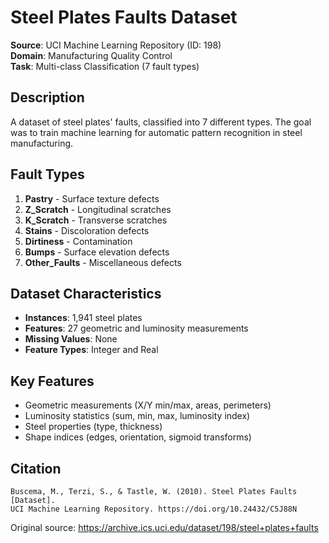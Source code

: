 # Steel Plates Faults Dataset

**Source**: UCI Machine Learning Repository (ID: 198)  
**Domain**: Manufacturing Quality Control  
**Task**: Multi-class Classification (7 fault types)

## Description

A dataset of steel plates' faults, classified into 7 different types. The goal was to train machine learning for automatic pattern recognition in steel manufacturing.

## Fault Types

1. **Pastry** - Surface texture defects
2. **Z_Scratch** - Longitudinal scratches  
3. **K_Scratch** - Transverse scratches
4. **Stains** - Discoloration defects
5. **Dirtiness** - Contamination
6. **Bumps** - Surface elevation defects
7. **Other_Faults** - Miscellaneous defects

## Dataset Characteristics

- **Instances**: 1,941 steel plates
- **Features**: 27 geometric and luminosity measurements
- **Missing Values**: None
- **Feature Types**: Integer and Real

## Key Features

- Geometric measurements (X/Y min/max, areas, perimeters)
- Luminosity statistics (sum, min, max, luminosity index)
- Steel properties (type, thickness)
- Shape indices (edges, orientation, sigmoid transforms)

## Citation

```
Buscema, M., Terzi, S., & Tastle, W. (2010). Steel Plates Faults [Dataset].
UCI Machine Learning Repository. https://doi.org/10.24432/C5J88N
```

Original source: https://archive.ics.uci.edu/dataset/198/steel+plates+faults
